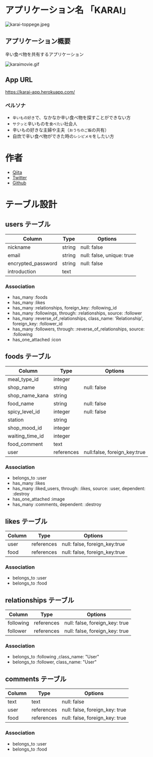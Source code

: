 # アプリケーション名  「KARAI」

![karai-toppege.jpeg](https://qiita-image-store.s3.ap-northeast-1.amazonaws.com/0/1768158/d9d4028b-d7d6-00b4-0f07-3186bb054869.jpeg)


## アプリケーション概要
辛い食べ物を共有するアプリケーション

![karaimovie.gif](https://qiita-image-store.s3.ap-northeast-1.amazonaws.com/0/1768158/e93fa489-796d-c15f-ee46-50e2b0450804.gif)


## App URL
https://karai-app.herokuapp.com/

### ペルソナ
- `辛いもの好き`で、なかなか辛い食べ物を探すことができない方
- `サクッと`辛いものを`食べたい`社会人
- 辛いもの好きな主婦や主夫（`おうちのご飯`の共有）
- 自炊で辛い食べ物ができた時の`レシピメモ`をしたい方

# 作者
- [Qiita](https://qiita.com/mkato1013)
- [Twitter](https://twitter.com/progmkatogorp)
- [Github](https://github.com/mkato1013)

# テーブル設計

## users テーブル

| Column             | Type    | Options                   |
| ------------------ | ------- | ------------------------- |
| nickname           | string  | null: false               |
| email              | string  | null: false, unique: true |
| encrypted_password | string  | null: false               |
| introduction       | text    |                           |

### Association

- has_many :foods
- has_many :likes
- has_many :relationships, foreign_key: :following_id
- has_many :followings, through: :relationships, source: :follower
- has_many :reverse_of_relationships, class_name: 'Relationship', foreign_key: :follower_id
- has_many :followers, through: :reverse_of_relationships, source: :following
- has_one_attached :icon

## foods テーブル

| Column          | Type       | Options                      |
| --------------- | ---------- | ---------------------------- |
| meal_type_id    | integer    |                              |
| shop_name       | string     | null: false                  |
| shop_name_kana  | string     |                              |
| food_name       | string     | null: false                  |
| spicy_level_id  | integer    | null: false                  |
| station         | string     |                              |
| shop_mood_id    | integer    |                              |
| waiting_time_id | integer    |                              |
| food_comment    | text       |                              |
| user            | references | null:false, foreign_key:true |

### Association

- belongs_to :user
- has_many :likes
- has_many :liked_users, through: :likes, source: :user, dependent: :destroy
- has_one_attached :image
- has_many :comments, dependent: :destroy

## likes テーブル

| Column        | Type       | Options                        |
| ------------- | ---------- | ------------------------------ |
| user          | references | null: false, foreign_key:true  |
| food          | references | null: false, foreign_key:true  |

### Association

- belongs_to :user
- belongs_to :food

## relationships テーブル

| Column       | Type       | Options                        |
| ------------ | ---------- | ------------------------------ |
| following    | references | null: false, foreign_key: true |
| follower     | references | null: false, foreign_key: true |

### Association

- belongs_to :following ,class_name: "User"
- belongs_to :follower, class_name: "User"

## comments テーブル

| Column       | Type       | Options                        |
| ------------ | ---------- | ------------------------------ |
| text         | text       | null: false                    |
| user         | references | null: false, foreign_key: true |
| food         | references | null: false, foreign_key: true |

### Association

- belongs_to :user
- belongs_to :food